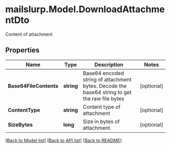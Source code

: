 # mailslurp.Model.DownloadAttachmentDto
Content of attachment
## Properties

Name | Type | Description | Notes
------------ | ------------- | ------------- | -------------
**Base64FileContents** | **string** | Base64 encoded string of attachment bytes. Decode the base64 string to get the raw file bytes | [optional] 
**ContentType** | **string** | Content type of attachment | [optional] 
**SizeBytes** | **long** | Size in bytes of attachment | [optional] 

[[Back to Model list]](../README#documentation-for-models) [[Back to API list]](../README#documentation-for-api-endpoints) [[Back to README]](../README)

